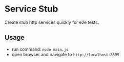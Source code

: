 # Service Stub

Create stub http services quickly for e2e tests.

## Usage

+ run command: ```node main.js```
+ open browser and navigate to ```http://localhost:8899```
